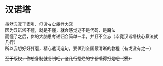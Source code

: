 # 汉诺塔

虽然我写了索引，但没有实质性内容  
因为汉诺塔不懂，就是不懂，就会感觉这不是代码，是魔法  
而懂了之后，你的大脑思考递归会简单一半，并且不会忘（毕竟汉诺塔核心算法就几行）  
所以我想好好打磨，精心遣词造句，要做到全国最清晰的教程（有或没有之一）  

~~至于版权，你想复制就复制吧，这几行摆烂的字都懒得打是吧（雾）~~